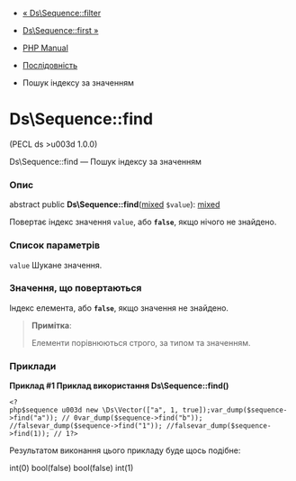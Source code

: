 - [« Ds\Sequence::filter](ds-sequence.filter.md)
- [Ds\Sequence::first »](ds-sequence.first.md)

- [PHP Manual](index.md)
- [Послідовність](class.ds-sequence.md)
- Пошук індексу за значенням

# Ds\Sequence::find

(PECL ds \>u003d 1.0.0)

Ds\Sequence::find — Пошук індексу за значенням

### Опис

abstract public
**Ds\Sequence::find**([mixed](language.types.declarations.md#language.types.declarations.mixed)
`$value`):
[mixed](language.types.declarations.md#language.types.declarations.mixed)

Повертає індекс значення `value`, або **`false`**, якщо нічого не
знайдено.

### Список параметрів

`value`
Шукане значення.

### Значення, що повертаються

Індекс елемента, або **`false`**, якщо значення не знайдено.

> **Примітка**:
>
> Елементи порівнюються строго, за типом та значенням.

### Приклади

**Приклад #1 Приклад використання **Ds\Sequence::find()****

` <?php$sequence u003d new \Ds\Vector(["a", 1, true]);var_dump($sequence->find("a")); // 0var_dump($sequence->find("b")); //falsevar_dump($sequence->find("1")); //falsevar_dump($sequence->find(1)); // 1?> `

Результатом виконання цього прикладу буде щось подібне:

int(0)
bool(false)
bool(false)
int(1)
